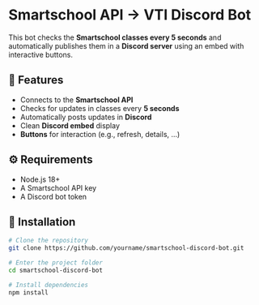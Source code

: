 # Smartschool API → VTI Discord Bot

This bot checks the **Smartschool classes every 5 seconds** and automatically publishes them in a **Discord server** using an embed with interactive buttons.

## 📌 Features
- Connects to the **Smartschool API**
- Checks for updates in classes every **5 seconds**
- Automatically posts updates in **Discord**
- Clean **Discord embed** display
- **Buttons** for interaction (e.g., refresh, details, …)

## ⚙️ Requirements
- Node.js 18+
- A Smartschool API key
- A Discord bot token

## 🚀 Installation
```bash
# Clone the repository
git clone https://github.com/yourname/smartschool-discord-bot.git

# Enter the project folder
cd smartschool-discord-bot

# Install dependencies
npm install
